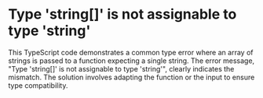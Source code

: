 # Type 'string[]' is not assignable to type 'string'
This TypeScript code demonstrates a common type error where an array of strings is passed to a function expecting a single string.  The error message, "Type 'string[]' is not assignable to type 'string'", clearly indicates the mismatch.  The solution involves adapting the function or the input to ensure type compatibility.
